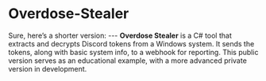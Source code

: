 # Overdose-Stealer
Sure, here’s a shorter version:  ---  **Overdose Stealer** is a C# tool that extracts and decrypts Discord tokens from a Windows system. It sends the tokens, along with basic system info, to a webhook for reporting. This public version serves as an educational example, with a more advanced private version in development.
